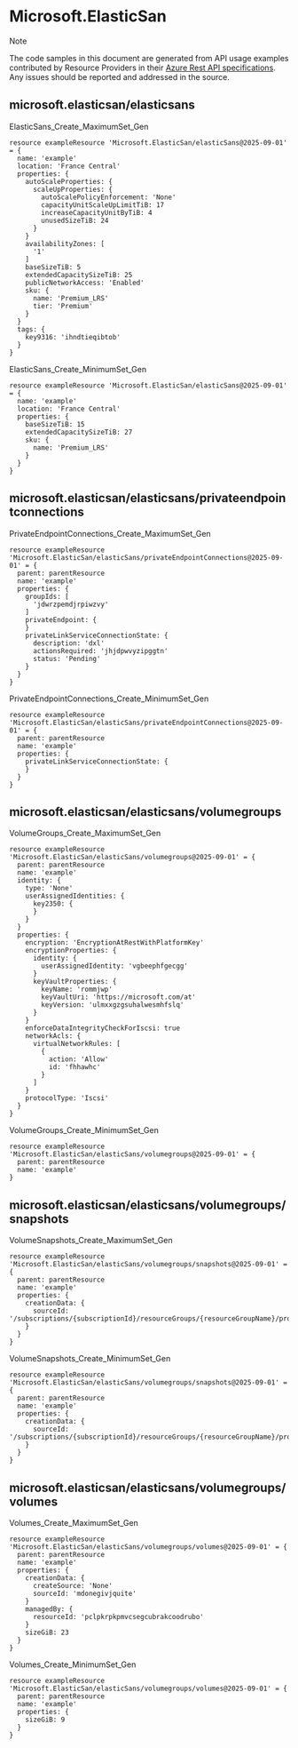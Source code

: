 # Microsoft.ElasticSan
  
> [!NOTE]
> The code samples in this document are generated from API usage examples contributed by Resource Providers in their [Azure Rest API specifications](https://github.com/Azure/azure-rest-api-specs). Any issues should be reported and addressed in the source.


## microsoft.elasticsan/elasticsans

ElasticSans_Create_MaximumSet_Gen
```bicep
resource exampleResource 'Microsoft.ElasticSan/elasticSans@2025-09-01' = {
  name: 'example'
  location: 'France Central'
  properties: {
    autoScaleProperties: {
      scaleUpProperties: {
        autoScalePolicyEnforcement: 'None'
        capacityUnitScaleUpLimitTiB: 17
        increaseCapacityUnitByTiB: 4
        unusedSizeTiB: 24
      }
    }
    availabilityZones: [
      '1'
    ]
    baseSizeTiB: 5
    extendedCapacitySizeTiB: 25
    publicNetworkAccess: 'Enabled'
    sku: {
      name: 'Premium_LRS'
      tier: 'Premium'
    }
  }
  tags: {
    key9316: 'ihndtieqibtob'
  }
}
```

ElasticSans_Create_MinimumSet_Gen
```bicep
resource exampleResource 'Microsoft.ElasticSan/elasticSans@2025-09-01' = {
  name: 'example'
  location: 'France Central'
  properties: {
    baseSizeTiB: 15
    extendedCapacitySizeTiB: 27
    sku: {
      name: 'Premium_LRS'
    }
  }
}
```

## microsoft.elasticsan/elasticsans/privateendpointconnections

PrivateEndpointConnections_Create_MaximumSet_Gen
```bicep
resource exampleResource 'Microsoft.ElasticSan/elasticSans/privateEndpointConnections@2025-09-01' = {
  parent: parentResource 
  name: 'example'
  properties: {
    groupIds: [
      'jdwrzpemdjrpiwzvy'
    ]
    privateEndpoint: {
    }
    privateLinkServiceConnectionState: {
      description: 'dxl'
      actionsRequired: 'jhjdpwvyzipggtn'
      status: 'Pending'
    }
  }
}
```

PrivateEndpointConnections_Create_MinimumSet_Gen
```bicep
resource exampleResource 'Microsoft.ElasticSan/elasticSans/privateEndpointConnections@2025-09-01' = {
  parent: parentResource 
  name: 'example'
  properties: {
    privateLinkServiceConnectionState: {
    }
  }
}
```

## microsoft.elasticsan/elasticsans/volumegroups

VolumeGroups_Create_MaximumSet_Gen
```bicep
resource exampleResource 'Microsoft.ElasticSan/elasticSans/volumegroups@2025-09-01' = {
  parent: parentResource 
  name: 'example'
  identity: {
    type: 'None'
    userAssignedIdentities: {
      key2350: {
      }
    }
  }
  properties: {
    encryption: 'EncryptionAtRestWithPlatformKey'
    encryptionProperties: {
      identity: {
        userAssignedIdentity: 'vgbeephfgecgg'
      }
      keyVaultProperties: {
        keyName: 'rommjwp'
        keyVaultUri: 'https://microsoft.com/at'
        keyVersion: 'ulmxxgzgsuhalwesmhfslq'
      }
    }
    enforceDataIntegrityCheckForIscsi: true
    networkAcls: {
      virtualNetworkRules: [
        {
          action: 'Allow'
          id: 'fhhawhc'
        }
      ]
    }
    protocolType: 'Iscsi'
  }
}
```

VolumeGroups_Create_MinimumSet_Gen
```bicep
resource exampleResource 'Microsoft.ElasticSan/elasticSans/volumegroups@2025-09-01' = {
  parent: parentResource 
  name: 'example'
}
```

## microsoft.elasticsan/elasticsans/volumegroups/snapshots

VolumeSnapshots_Create_MaximumSet_Gen
```bicep
resource exampleResource 'Microsoft.ElasticSan/elasticSans/volumegroups/snapshots@2025-09-01' = {
  parent: parentResource 
  name: 'example'
  properties: {
    creationData: {
      sourceId: '/subscriptions/{subscriptionId}/resourceGroups/{resourceGroupName}/providers/Microsoft.ElasticSan/elasticSans/{elasticSanName}/volumegroups/{volumeGroupName}/volumes/{volumeName}'
    }
  }
}
```

VolumeSnapshots_Create_MinimumSet_Gen
```bicep
resource exampleResource 'Microsoft.ElasticSan/elasticSans/volumegroups/snapshots@2025-09-01' = {
  parent: parentResource 
  name: 'example'
  properties: {
    creationData: {
      sourceId: '/subscriptions/{subscriptionId}/resourceGroups/{resourceGroupName}/providers/Microsoft.ElasticSan/elasticSans/{elasticSanName}/volumegroups/{volumeGroupName}/volumes/{volumeName}'
    }
  }
}
```

## microsoft.elasticsan/elasticsans/volumegroups/volumes

Volumes_Create_MaximumSet_Gen
```bicep
resource exampleResource 'Microsoft.ElasticSan/elasticSans/volumegroups/volumes@2025-09-01' = {
  parent: parentResource 
  name: 'example'
  properties: {
    creationData: {
      createSource: 'None'
      sourceId: 'mdonegivjquite'
    }
    managedBy: {
      resourceId: 'pclpkrpkpmvcsegcubrakcoodrubo'
    }
    sizeGiB: 23
  }
}
```

Volumes_Create_MinimumSet_Gen
```bicep
resource exampleResource 'Microsoft.ElasticSan/elasticSans/volumegroups/volumes@2025-09-01' = {
  parent: parentResource 
  name: 'example'
  properties: {
    sizeGiB: 9
  }
}
```
